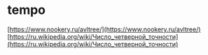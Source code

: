 # tempo

[https://www.nookery.ru/avltree/](https://www.nookery.ru/avltree/)
[https://ru.wikipedia.org/wiki/Число_четверной_точности](https://ru.wikipedia.org/wiki/Число_четверной_точности)
